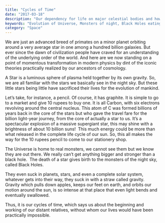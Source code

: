 ```yaml
---
title: "Cycles of Time"
date: "2017-03-18"
description: "Our dependency for life on major celestial bodies and how they evolved over time. An essay for our presentation on astrophysics in school."
keywords: "Evolution of Universe, Monsters of night, Black Holes eating planets"
category: "Space"
---
```


We are just an advanced breed of primates on a minor planet orbiting around a very average star in one among a hundred billion galaxies. But ever since the dawn of civilization people have craved for an understanding of the underlying order of the world. And here are we now standing on a point of momentous transformation in modern physics by dint of the iconic theories practically realized by our ancestors of cosmology.

A Star is a luminous sphere of plasma held together by its own gravity. So, we are all familiar with the stars we basically see in the night sky. But these little stars being little have sacrificed their lives for the evolution of mankind.

Let’s take, for instance, a pencil. Of course, it has graphite. It is simple to go to a market and give 10 rupees to buy one. It is all Carbon, with six electrons revolving around the central nucleus. This atom of C was formed billions of years back in the core of the stars but who gave the travel fare for the billion light-year journey, from the core of actually a star to us. It’s a spectacular explosion of a massive supergiant star, this may shine with a brightness of about 10 billion suns!  This much energy could be more than what released in the complete life cycle of our sun. So, this all makes the way for the 10 rupees pencil to come to our stationery shop.

The Universe is home to real monsters, we cannot see them but we know they are out there. We really can’t get anything bigger and stronger than a black hole.  The death of a star gives birth to the monsters of the night sky, called Black Holes.

They even suck in planets, stars, and even a complete solar system, whatever gets into their way, they suck in with a straw called gravity. Gravity which pulls down apples, keeps our feet on earth, and orbits our motion around the sun, is so intense at that place that even light bends and eventually swallowed.

Thus, it is our cycles of time, which says us about the beginning and working of our distant relatives, without whom our lives would have been practically impossible.
